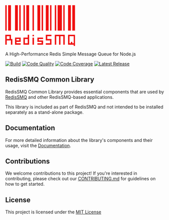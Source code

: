 [![RedisSMQ](./logo.png)](https://github.com/weyoss/redis-smq-common)

A High-Performance Redis Simple Message Queue for Node.js

[![Build](https://img.shields.io/github/actions/workflow/status/weyoss/redis-smq-common/tests.yml?style=flat-square)](https://github.com/weyoss/redis-smq-common/actions/workflows/tests.yml)
[![Code Quality](https://img.shields.io/github/actions/workflow/status/weyoss/redis-smq-common/codeql.yml?style=flat-square&label=quality)](https://github.com/weyoss/redis-smq-common/actions/workflows/codeql.yml)
[![Code Coverage](https://img.shields.io/codecov/c/github/weyoss/redis-smq-common?style=flat-square)](https://codecov.io/github/weyoss/redis-smq-common?branch=master)
[![Latest Release](https://img.shields.io/github/v/release/weyoss/redis-smq-common?include_prereleases&label=release&color=green&style=flat-square)](https://github.com/weyoss/redis-smq-common/releases)

## RedisSMQ Common Library

RedisSMQ Common Library provides essential components that are used by [RedisSMQ](https://github.com/weyoss/redis-smq) and other RedisSMQ-based applications.

This library is included as part of RedisSMQ and not intended to be installed separately as a stand-alone package.

## Documentation

For more detailed information about the library's components and their usage, visit the [Documentation](docs/README.md).

## Contributions

We welcome contributions to this project! If you're interested in contributing, please check out our [CONTRIBUTING.md](CONTRIBUTING.md) for guidelines on how to get started.

## License

This project is licensed under the [MIT License](https://github.com/weyoss/redis-smq/blob/master/LICENSE)
